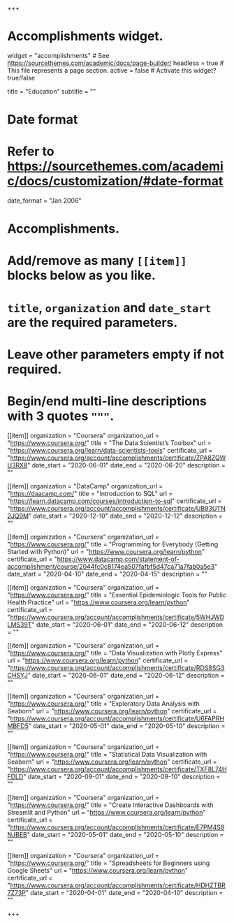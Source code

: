 +++
# Accomplishments widget.
widget = "accomplishments"  # See https://sourcethemes.com/academic/docs/page-builder/
headless = true  # This file represents a page section.
active = false  # Activate this widget? true/false

title = "Education"
subtitle = ""

# Date format
#   Refer to https://sourcethemes.com/academic/docs/customization/#date-format
date_format = "Jan 2006"

# Accomplishments.
#   Add/remove as many `[[item]]` blocks below as you like.
#   `title`, `organization` and `date_start` are the required parameters.
#   Leave other parameters empty if not required.
#   Begin/end multi-line descriptions with 3 quotes `"""`.

[[item]]
  organization = "Coursera"
  organization_url = "https://www.coursera.org/"
  title = "The Data Scientist’s Toolbox"
  url = "https://www.coursera.org/learn/data-scientists-tools"
  certificate_url = "https://www.coursera.org/account/accomplishments/certificate/ZPA8ZQWU3RX8"
  date_start = "2020-06-01"
  date_end = "2020-06-20"
  description = ""

[[item]]
  organization = "DataCamp"
  organization_url = "https://daacamp.com/"
  title = "Introduction to SQL"
  url = "https://learn.datacamp.com/courses/introduction-to-sql"
  certificate_url = "https://www.coursera.org/account/accomplishments/certificate/UB93UTN2JQ9M"
  date_start = "2020-12-10"
  date_end = "2020-12-12"
  description = ""

[[item]]
  organization = "Coursera"
  organization_url = "https://www.coursera.org/"
  title = "Programming for Everybody (Getting Started with Python)"
  url = "https://www.coursera.org/learn/python"
  certificate_url = "https://www.datacamp.com/statement-of-accomplishment/course/2044fc0c8174ea507fafbf5d47ca71a7fab0a5e3"
  date_start = "2020-04-10"
  date_end = "2020-04-15"
  description = ""

[[item]]
  organization = "Coursera"
  organization_url = "https://www.coursera.org/"
  title = "Essential Epidemiologic Tools for Public Health Practice"
  url = "https://www.coursera.org/learn/python"
  certificate_url = "https://www.coursera.org/account/accomplishments/certificate/5WHJWDLMS39T"
  date_start = "2020-06-01"
  date_end = "2020-06-12"
  description = ""

[[item]]
  organization = "Coursera"
  organization_url = "https://www.coursera.org/"
  title = "Data Visualization with Plotly Express"
  url = "https://www.coursera.org/learn/python"
  certificate_url = "https://www.coursera.org/account/accomplishments/certificate/RDS8SG3CHSYJ"
  date_start = "2020-06-01"
  date_end = "2020-06-12"
  description = ""

  [[item]]
  organization = "Coursera"
  organization_url = "https://www.coursera.org/"
  title = "Exploratory Data Analysis with Seaborn"
  url = "https://www.coursera.org/learn/python"
  certificate_url = "https://www.coursera.org/account/accomplishments/certificate/U6FAPRHMBFD5"
  date_start = "2020-05-01"
  date_end = "2020-05-10"
  description = ""



[[item]]
  organization = "Coursera"
  organization_url = "https://www.coursera.org/"
  title = "Statistical Data Visualization with Seaborn"
  url = "https://www.coursera.org/learn/python"
  certificate_url = "https://www.coursera.org/account/accomplishments/certificate/TXF8L74HFDLD"
  date_start = "2020-09-01"
  date_end = "2020-09-10"
  description = ""

[[item]]
  organization = "Coursera"
  organization_url = "https://www.coursera.org/"
  title = "Create Interactive Dashboards with Streamlit and Python"
  url = "https://www.coursera.org/learn/python"
  certificate_url = "https://www.coursera.org/account/accomplishments/certificate/E7PM4S8NJBEB"
  date_start = "2020-05-01"
  date_end = "2020-05-10"
  description = ""



[[item]]
  organization = "Coursera"
  organization_url = "https://www.coursera.org/"
  title = "Spreadsheets for Beginners using Google Sheets"
  url = "https://www.coursera.org/learn/python"
  certificate_url = "https://www.coursera.org/account/accomplishments/certificate/HDHZTBR7Z73P"
  date_start = "2020-04-01"
  date_end = "2020-04-10"
  description = ""



+++
